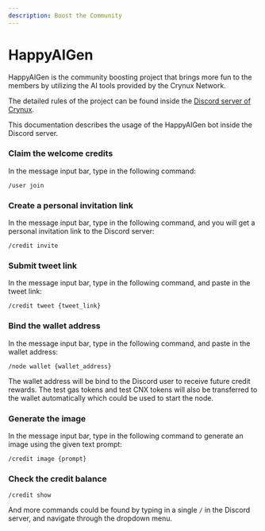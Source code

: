 ```yaml
---
description: Boost the Community
---
```


# HappyAIGen

HappyAIGen is the community boosting project that brings more fun to the members by utilizing the AI tools provided by the Crynux Network.

The detailed rules of the project can be found inside the [Discord server of Crynux](https://discord.gg/y8YKxb7uZk).

This documentation describes the usage of the HappyAIGen bot inside the Discord server.

### Claim the welcome credits

In the message input bar, type in the following command:

```
/user join
```

### Create a personal invitation link

In the message input bar, type in the following command, and you will get a personal invitation link to the Discord server:

```
/credit invite
```

### Submit tweet link

In the message input bar, type in the following command, and paste in the tweet link:

```
/credit tweet {tweet_link}
```

### Bind the wallet address

In the message input bar, type in the following command, and paste in the wallet address:

```
/node wallet {wallet_address} 
```

The wallet address will be bind to the Discord user to receive future credit rewards. The test gas tokens and test CNX tokens will also be transferred to the wallet automatically which could be used to start the node.

### Generate the image

In the message input bar, type in the following command to generate an image using the given text prompt:

```
/credit image {prompt}
```

### Check the credit balance

```
/credit show
```

And more commands could be found by typing in a single `/` in the Discord server, and navigate through the dropdown menu.
